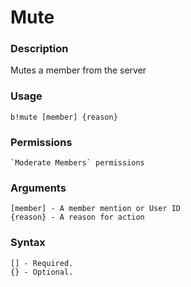 # Mute

### **Description**

Mutes a member from the server

### Usage

```
b!mute [member] {reason}
```

### Permissions

```
`Moderate Members` permissions
```

### Arguments

```
[member] - A member mention or User ID
{reason} - A reason for action
```

### Syntax

```
[] - Required.
{} - Optional.
```
